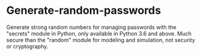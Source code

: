 # Generate-random-passwords
Generate strong random numbers for managing passwords with the "secrets" module in Python, only available in Python 3.6 and above.
Much secure than the "random" module for modeling and simulation, not security or cryptography.
